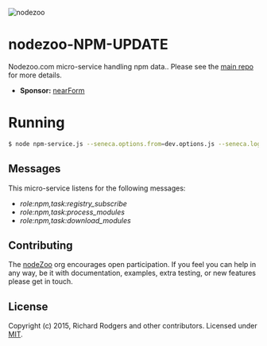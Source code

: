 ![nodezoo](https://raw.githubusercontent.com/rjrodger/nodezoo-web/to-redux/client/assets/img/logo-nodezoo.png)

# nodezoo-NPM-UPDATE
Nodezoo.com micro-service handling npm data.. Please see the [main repo][] for more details.

- __Sponsor:__ [nearForm][]




# Running

```sh
$ node npm-service.js --seneca.options.from=dev.options.js --seneca.log.all
```

## Messages

This micro-service listens for the following messages:

  * _role:npm,task:registry_subscribe_
  * _role:npm,task:process_modules_
  * _role:npm,task:download_modules_

## Contributing
The [nodeZoo][] org encourages open participation. If you feel you can help in any way, be it with documentation, examples, extra testing, or new features please get in touch.

## License
Copyright (c) 2015, Richard Rodgers and other contributors.
Licensed under [MIT][].

[main repo]: https://github.com/rjrodger/nodezoo
[MIT]: ./LICENSE
[Code of Conduct]: https://github.com/nearform/vidi-contrib/docs/code_of_conduct.md
[nearForm]: http://www.nearform.com/
[nodeZoo]: http://www.nodezoo.com/
